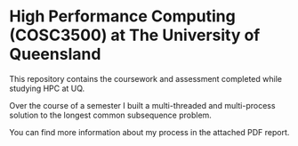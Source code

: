 # High Performance Computing (COSC3500) at The University of Queensland

This repository contains the coursework and assessment completed while studying HPC at UQ.

Over the course of a semester I built a multi-threaded and multi-process solution to the longest common subsequence problem.

You can find more information about my process in the attached PDF report. 
